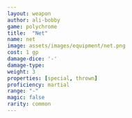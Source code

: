 ```yaml
---
layout: weapon
author: ali-bobby
game: polychrome
title:  "Net"
name: net
image: assets/images/equipment/net.png
cost: 1 gp
damage-dice: '-'
damage-type:
weight: 3
properties: [special, thrown]
proficiency: martial
range: "-"
magic: false
rarity: common
---
```

